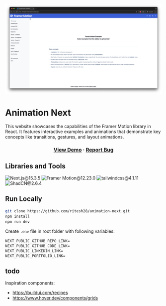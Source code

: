 <p align="center">
  <a href="https://github.com/ritesh28/animation-next">
    <img data-source="github" loading="lazy" alt="Animation Next" src="https://github.com/ritesh28/animation-next/raw/main/public/page_home.png" width="600"/>
  </a>
</p>

# Animation Next

This website showcases the capabilities of the Framer Motion library in React. It features interactive examples and animations that demonstrate key concepts like transitions, gestures, and layout animations.

<h3 align="center">
  <a href="https://animation-next-lemon.vercel.app/">View Demo</a>
  <span> · </span>
  <a href="https://animation-next-lemon.vercel.app/issues">Report Bug</a>
</h3>

## Libraries and Tools

![Next.js@15.3.5](https://img.shields.io/badge/Next.js-15.3.5-blue?logo=nextdotjs)
![Framer Motion@12.23.0](https://img.shields.io/badge/Framer_Motion-12.23.0-blue)
![tailwindcss@4.1.11](https://img.shields.io/badge/Tailwindcss-4.1.11-blue?logo=tailwindcss)
![ShadCN@2.6.4](https://img.shields.io/badge/ShadCN-2.6.4-blue?logo=shadcnui)

## Run Locally

```bash
git clone https://github.com/ritesh28/animation-next.git
npm install
npm run dev
```

Create `.env` file in root folder with following variables:

```env
NEXT_PUBLIC_GITHUB_REPO_LINK=
NEXT_PUBLIC_GITHUB_CODE_LINK=
NEXT_PUBLIC_LINKEDIN_LINK=
NEXT_PUBLIC_PORTFOLIO_LINK=
```

## todo

Inspiration components:

- https://buildui.com/recipes
- https://www.hover.dev/components/grids
